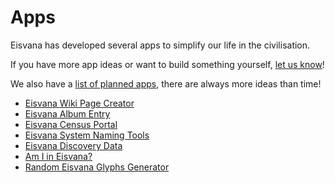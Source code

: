 # Apps

Eisvana has developed several apps to simplify our life in the civilisation.

If you have more app ideas or want to build something yourself, [let us know](./contact)!

We also have a [list of planned apps](https://github.com/orgs/Eisvana/projects/2), there are always more ideas than time!

- [Eisvana Wiki Page Creator](https://eisvana.github.io/EisvanaWikiPageCreator)
- [Eisvana Album Entry](https://eisvana.github.io/Eisvana-Album-Entry)
- [Eisvana Census Portal](https://eisvana.github.io/Eisvana-Census)
- [Eisvana System Naming Tools](https://eisvana.github.io/Eisvana-System-Naming-Tools)
- [Eisvana Discovery Data](https://eisvana.github.io/Eisvana-Discovery-Data/)
- [Am I in Eisvana?](https://eisvana.github.io/amiineisvana)
- [Random Eisvana Glyphs Generator](https://eisvana.github.io/Random-Eisvana-Glyphs-Generator/)
